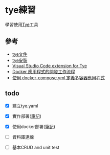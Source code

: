 # tye練習
學習使用[Tye](https://github.com/dotnet/tye)工具




## 參考
- [tye文件](https://github.com/dotnet/tye/tree/main/docs)
- [tye安裝](https://github.com/dotnet/tye/blob/main/docs/getting_started.md)
- [Visual Studio Code extension for Tye](https://devblogs.microsoft.com/dotnet/announcing-visual-studio-code-extension-for-tye/) 
- [Docker 應用程式的開發工作流程](https://learn.microsoft.com/zh-tw/dotnet/architecture/microservices/docker-application-development-process/docker-app-development-workflow)
- [使用 docker-compose.yml 定義多容器應用程式](https://learn.microsoft.com/zh-tw/dotnet/architecture/microservices/multi-container-microservice-net-applications/multi-container-applications-docker-compose)

## todo
- [x] 建立tye.yaml
- [x] 實作部署([筆記](https://github.com/samchentw/tye-practice/blob/master/doc/deploy.md))
- [x] 使用docker部署([筆記](https://github.com/samchentw/tye-practice/blob/master/doc/docker.md))
- [ ] 資料庫連線
- [ ] 基本CRUD and unit test

